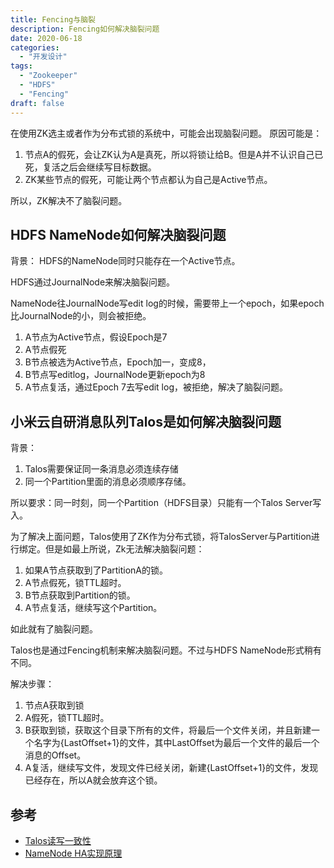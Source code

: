 ```yaml
---
title: Fencing与脑裂
description: Fencing如何解决脑裂问题
date: 2020-06-18
categories:
  - "开发设计"
tags:
  - "Zookeeper"
  - "HDFS"
  - "Fencing"
draft: false
---
```


在使用ZK选主或者作为分布式锁的系统中，可能会出现脑裂问题。
原因可能是：
1. 节点A的假死，会让ZK认为A是真死，所以将锁让给B。但是A并不认识自己已死，复活之后会继续写目标数据。
2. ZK某些节点的假死，可能让两个节点都认为自己是Active节点。

所以，ZK解决不了脑裂问题。

## HDFS NameNode如何解决脑裂问题
背景： HDFS的NameNode同时只能存在一个Active节点。

HDFS通过JournalNode来解决脑裂问题。

NameNode往JournalNode写edit log的时候，需要带上一个epoch，如果epoch比JournalNode的小，则会被拒绝。
1. A节点为Active节点，假设Epoch是7
2. A节点假死
3. B节点被选为Active节点，Epoch加一，变成8，
4. B节点写editlog，JournalNode更新epoch为8
5. A节点复活，通过Epoch 7去写edit log，被拒绝，解决了脑裂问题。

## 小米云自研消息队列Talos是如何解决脑裂问题
背景： 
1. Talos需要保证同一条消息必须连续存储
2. 同一个Partition里面的消息必须顺序存储。

所以要求：同一时刻，同一个Partition（HDFS目录）只能有一个Talos Server写入。

为了解决上面问题，Talos使用了ZK作为分布式锁，将TalosServer与Partition进行绑定。但是如最上所说，Zk无法解决脑裂问题：
1. 如果A节点获取到了PartitionA的锁。
2. A节点假死，锁TTL超时。
3. B节点获取到Partition的锁。
4. A节点复活，继续写这个Partition。

如此就有了脑裂问题。

Talos也是通过Fencing机制来解决脑裂问题。不过与HDFS NameNode形式稍有不同。

解决步骤：

1. 节点A获取到锁
2. A假死，锁TTL超时。
3. B获取到锁，获取这个目录下所有的文件，将最后一个文件关闭，并且新建一个名字为{LastOffset+1}的文件，其中LastOffset为最后一个文件的最后一个消息的Offset。
4. A复活，继续写文件，发现文件已经关闭，新建{LastOffset+1}的文件，发现已经存在，所以A就会放弃这个锁。

## 参考
+ [Talos读写一致性](https://juejin.im/post/5ec5f994e51d45783d0e9551)
+ [NameNode HA实现原理](https://www.jianshu.com/p/8a6cc2d72062)